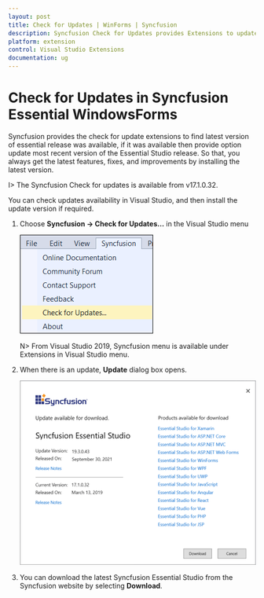 ```yaml
---
layout: post
title: Check for Updates | WinForms | Syncfusion
description: Syncfusion Check for Updates provides Extensions to update most recent version of the Essential Studio release.
platform: extension
control: Visual Studio Extensions
documentation: ug
---
```


# Check for Updates in Syncfusion Essential WindowsForms

Syncfusion provides the check for update extensions to find latest version of essential release was available, if it was available then provide option update most recent version of the Essential Studio release. So that, you always get the latest features, fixes, and improvements by installing the latest version.

I> The Syncfusion Check for updates is available from v17.1.0.32.

You can check updates availability in Visual Studio, and then install the update version if required.

1. Choose **Syncfusion -> Check for Updates…** in the Visual Studio menu

   ![Syncfusion check for updates menu](Check-for-Updates_images/Check-for-Updates_images-img1.png)

   N> From Visual Studio 2019, Syncfusion menu is available under Extensions in Visual Studio menu.
   
2. When there is an update, **Update** dialog box opens.

   ![Syncfusion check for updates wizard](Check-for-Updates_images/Check-for-Updates_images-img2.png)

3. You can download the latest Syncfusion Essential Studio from the Syncfusion website by selecting **Download**.

